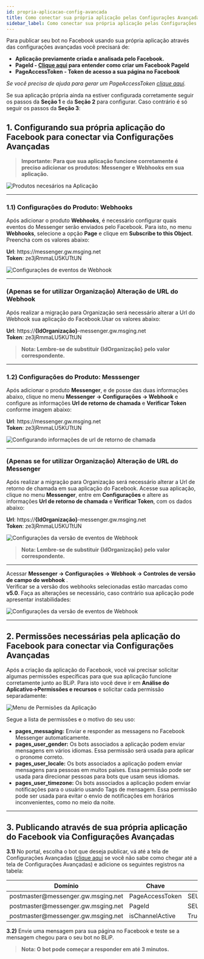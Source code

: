 ```yaml
---
id: propria-aplicacao-config-avancada
title: Como conectar sua própria aplicação pelas Configurações Avançadas
sidebar_label: Como conectar sua própria aplicação pelas Configurações Avançadas
---
```


Para publicar seu bot no Facebook usando sua própria aplicação através das configurações avançadas você precisará de:

* **Aplicação previamente criada e analisada pelo Facebook.**
* **PageId - [Clique aqui](https://findmyfbid.com/) para entender como criar um Facebook PageId**
* **PageAccessToken - Token de acesso a sua página no Facebook**

*Se você precisa de ajuda para gerar um PageAccessToken [clique aqui](https://developers.facebook.com/docs/messenger-platform/getting-started/app-setup).*

Se sua aplicação própria ainda na estiver configurada corretamente seguir os passos da **Seção 1** 
e da **Seção 2** para configurar. Caso contrário é só seguir os passos da **Seção 3**:


## 1. Configurando sua própria aplicação do Facebook para conectar via Configurações Avançadas

> **Importante: Para que sua aplicação funcione corretamente é preciso adicionar os produtos: Messenger e Webhooks em sua aplicação.**

![Produtos necesários na Aplicação](/img/channels/messenger/propria-aplicacao-config-avancada-1.png)

-----------------

### 1.1) Configurações do Produto: Webhooks

Após adicionar o produto **Webhooks**, é necessário configurar quais eventos do Messenger serão enviados pelo Facebook. Para isto, no menu **Webhooks**, selecione a opção **Page** e clique em **Subscribe to this Object**. Preencha com os valores abaixo:

**Url**: ht​tps:​//messenger.gw.msging.net<br>
**Token**: ze3jRmmaLU5KUTtUN

![Configurações de eventos de Webhook](/img/channels/messenger/messenger-como-criar-aplicacao-facebook-7.png)<br>

-----------------

### (Apenas se for utilizar Organização) Alteração de URL do Webhook

Após realizar a migração para Organização será necessário alterar a Url do Webhook sua aplicação do Facebook.Usar os valores abaixo:

**Url**: https://**{IdOrganização}**-messenger.gw.msging.net<br>
**Token**: ze3jRmmaLU5KUTtUN

> **Nota: Lembre-se de substituir {IdOrganização} pelo valor correspondente.** 

-----------------

### 1.2) Configurações do Produto: Messsenger
Após adicionar o produto **Messenger**, e de posse das duas informações abaixo, clique no menu **Messenger → Configurações → Webhook** e configure as informações **Url de retorno de chamada** e **Verificar Token** conforme imagem abaixo:

**Url**: ht​tps:​//messenger.gw.msging.net<br>
**Token**: ze3jRmmaLU5KUTtUN

![Configurando informações de url de retorno de chamada](/img/channels/messenger/messenger-como-criar-aplicacao-facebook-6.png)<br>

-----------------

### (Apenas se for utilizar Organização) Alteração de URL do Messenger
Após realizar a migração para Organização será necessário alterar a Url de retorno de chamada em sua aplicação do Facebook.
Acesse sua aplicação, clique no menu **Messenger**, entre em **Configurações** e altere as informações **Url de retorno de chamada** e **Verificar Token**, com os dados abaixo:

**Url**: https://**{IdOrganização}**-messenger.gw.msging.net<br>
**Token**: ze3jRmmaLU5KUTtUN

![Configurações da versão de eventos de Webhook](/img/channels/messenger/propria-aplicacao-portal-5.png)<br>

> **Nota: Lembre-se de substituir {IdOrganização} pelo valor correspondente.** 

-----------------

Acessar  **Messenger → Configurações → Webhook → Controles de versão de campo do webhook** .<br>
Verificar se a versão dos webhooks selecionadas estão marcadas como **v5.0**. Faça as alterações se necessário, caso contrário sua aplicação pode apresentar instabilidades:

![Configurações da versão de eventos de Webhook](/img/channels/messenger/propria-aplicacao-portal-4.png)<br>

-----------------

## 2. Permissões necessárias pela aplicação do Facebook para conectar via Configurações Avançadas

Após a criação da aplicação do Facebook, você vai precisar solicitar algumas permissões específicas para que sua aplicação funcione corretamente junto ao BLiP. Para isto você deve ir em **Análise do Aplicativo→Permissões e recursos** e solicitar cada permissão separadamente:

![Menu de Permisões da Aplicação](/img/channels/messenger/propria-aplicacao-portal-6.png)<br>

Segue a lista de permissões e o motivo do seu uso:

* **pages_messaging:** Enviar e responder as messagens no Facebook Messenger automaticamente.
* **pages_user_gender:** Os bots associados a aplicação podem enviar mensagens em vários idiomas. Essa permissão será usada para aplicar o pronome correto.
* **pages_user_locale:** Os bots associados a aplicação podem enviar mensagens para pessoas em muitos países. Essa permissão pode ser usada para direcionar pessoas para bots que usam seus idiomas.
* **pages_user_timezone:** Os bots associados a aplicação podem enviar notificações para o usuário usando Tags de mensagem. Essa permissão pode ser usada para evitar o envio de notificações em horários inconvenientes, como no meio da noite.

-----------------

## 3. Publicando através de sua própria aplicação do Facebook via Configurações Avançadas

 **3.1)** No portal, escolha o bot que deseja publicar, vá até a tela de Configurações Avançadas ([clique aqui](https://help.blip.ai/docs/en/management/configuracoes-avancadas-bot/) se você não sabe como chegar até a tela de Configurações Avançadas) e adicione os seguintes registros na tabela:

| Domínio | Chave | Valor |
|------------------------------------|-----------------|-----------------------|
| postmaster@messenger<span>.</span>gw<span>.</span>msging<span>.</span>net | PageAccessToken | SEU_PAGE_ACCESS_TOKEN |
| postmaster@messenger<span>.</span>gw<span>.</span>msging<span>.</span>net | PageId | SEU_PAGE_ID |
| postmaster@messenger<span>.</span>gw<span>.</span>msging<span>.</span>net | isChannelActive | True |

**3.2)** Envie uma mensagem para sua página no Facebook e teste se a mensagem chegou para o seu bot no BLiP.

> **Nota: O bot pode começar a responder em até 3 minutos.**
<br>

<!-- Rating frame -->
<script type="text/javascript" src="/scripts/rating.js"></script>

